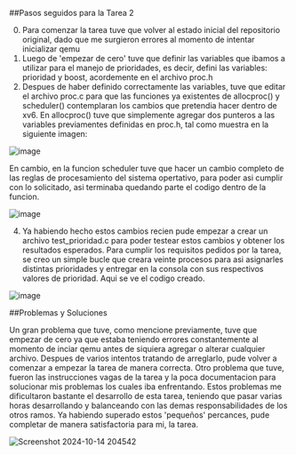 
##Pasos seguidos para la Tarea 2


0. Para comenzar la tarea tuve que volver al estado inicial del repositorio original, dado que me surgieron errores al momento de intentar inicializar qemu
1. Luego de 'empezar de cero' tuve que definir las variables que ibamos a utilizar para el manejo de prioridades, es decir, defini las variables: prioridad y boost, acordemente en el archivo proc.h
2. Despues de haber definido correctamente las variables, tuve que editar el archivo proc.c para que las funciones ya existentes de allocproc() y scheduler() contemplaran los cambios que pretendia hacer dentro de xv6. En allocproc() tuve que simplemente agregar dos punteros a las variables previamentes definidas en proc.h, tal como muestra en la siguiente imagen:
   
![image](https://github.com/user-attachments/assets/5dbbe08b-eb10-4f5d-adf2-72259e88e8d3)


En cambio, en la funcion scheduler tuve que hacer un cambio completo de las reglas de procesamiento del sistema opertativo, para poder asi cumplir con lo solicitado, asi terminaba quedando parte el codigo dentro de la funcion.


![image](https://github.com/user-attachments/assets/34605754-15f9-4ab8-93cc-75bda6ae2d42)


4. Ya habiendo hecho estos cambios recien pude empezar a crear un archivo test_prioridad.c para poder testear estos cambios y obtener los resultados esperados. Para cumplir los requisitos pedidos por la tarea, se creo un simple bucle que creara veinte procesos para asi asignarles distintas prioridades y entregar en la consola con sus respectivos valores de prioridad. Aqui se ve el codigo creado.

   
![image](https://github.com/user-attachments/assets/56ce3066-4e78-4934-bb82-22c2c73a6454)



##Problemas y Soluciones

Un gran problema que tuve, como mencione previamente, tuve que empezar de cero ya que estaba teniendo errores constantemente al momento de inciar qemu antes de siquiera agregar o alterar cualquier archivo. Despues de varios intentos tratando de arreglarlo, pude volver a comenzar a empezar la tarea de manera correcta. Otro problema que tuve, fueron las instrucciones vagas de la tarea y la poca documentacion para solucionar mis problemas los cuales iba enfrentando. Estos problemas me dificultaron bastante el desarrollo de esta tarea, teniendo que pasar varias horas desarrollando y balanceando con las demas responsabilidades de los otros ramos. Ya habiendo superado estos 'pequeños' percances, pude completar de manera satisfactoria para mi, la tarea.    


![Screenshot 2024-10-14 204542](https://github.com/user-attachments/assets/0eaeefef-fb02-4b01-bb2d-4df058bfe214)

